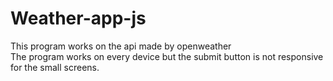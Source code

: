 # Weather-app-js
This program works on the api made by openweather <br>
The program works on every device but the submit button is not responsive for the small screens.
